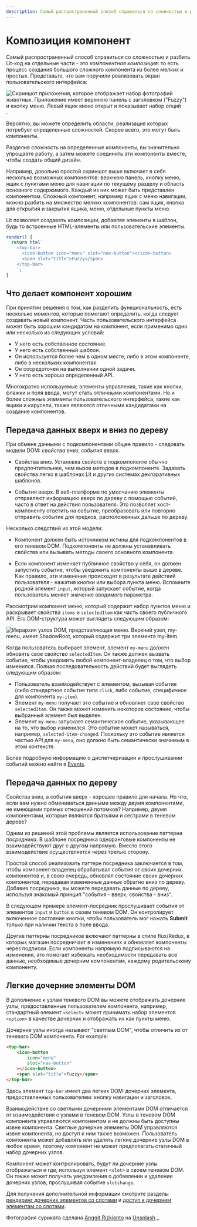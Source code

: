 ```yaml
---
description: Самый распространенный способ справиться со сложностью и разбить Lit-код на отдельные части - это компонентная композиция, то есть процесс создания большого сложного компонента из более мелких и простых
---
```


# Композиция компонент

Самый распространенный способ справиться со сложностью и разбить Lit-код на отдельные части - это _компонентная композиция_: то есть процесс создания большого сложного компонента из более мелких и простых. Представьте, что вам поручили реализовать экран пользовательского интерфейса:

![Скриншот приложения, которое отображает набор фотографий животных. Приложение имеет верхнюю панель с заголовком ("Fuzzy") и кнопку меню. Левый ящик меню открыт и показывает набор опций](fuzzy-screenshot.png).

Вероятно, вы можете определить области, реализация которых потребует определенных сложностей. Скорее всего, это могут быть компоненты.

Разделив сложность на определенные компоненты, вы значительно упрощаете работу, а затем можете соединить эти компоненты вместе, чтобы создать общий дизайн.

Например, довольно простой скриншот выше включает в себя несколько возможных компонентов: верхнюю панель, кнопку меню, ящик с пунктами меню для навигации по текущему разделу и область основного содержимого. Каждый из них может быть представлен компонентом. Сложный компонент, например ящик с меню навигации, можно разбить на множество мелких компонентов: сам ящик, кнопка для открытия и закрытия ящика, меню, отдельные пункты меню.

Lit позволяет создавать композиции, добавляя элементы в шаблон, будь то встроенные HTML-элементы или пользовательские элементы.

```js
render() {
  return html`
    <top-bar>
      <icon-button icon="menu" slot="nav-button"></icon-button>
      <span slot="title">Fuzzy</span>
    </top-bar>
    `;
}
```

## Что делает компонент хорошим

При принятии решения о том, как разделить функциональность, есть несколько моментов, которые помогают определить, когда следует создавать новый компонент. Часть пользовательского интерфейса может быть хорошим кандидатом на компонент, если применимо одно или несколько из следующих условий:

-   У него есть собственное состояние.
-   У него есть собственный шаблон.
-   Он используется более чем в одном месте, либо в этом компоненте, либо в нескольких компонентах.
-   Он сосредоточен на выполнении одной задачи.
-   У него есть хорошо определенный API.

Многократно используемые элементы управления, такие как кнопки, флажки и поля ввода, могут стать отличными компонентами. Но и более сложные элементы пользовательского интерфейса, такие как ящики и карусели, также являются отличными кандидатами на создание компонентов.

## Передача данных вверх и вниз по дереву

При обмене данными с подкомпонентами общее правило - следовать модели DOM: _свойства вниз_, _события вверх_.

-   Свойства вниз. Установка свойств в подкомпоненте обычно предпочтительнее, чем вызов методов в подкомпоненте. Задавать свойства легко в шаблонах Lit и других системах декларативных шаблонов.

-   События вверх. В веб-платформе по умолчанию элементы отправляют информацию вверх по дереву с помощью событий, часто в ответ на действия пользователя. Это позволяет хост-компоненту ответить на событие, преобразовать или повторно отправить событие для предков, расположенных дальше по дереву.

Несколько следствий из этой модели:

-   Компонент должен быть источником истины для подкомпонентов в его теневом DOM. Подкомпоненты не должны устанавливать свойства или вызывать методы своего основного компонента.

-   Если компонент изменяет публичное свойство у себя, он должен запустить событие, чтобы уведомить компоненты выше в дереве. Как правило, эти изменения происходят в результате действий пользователя - нажатия кнопки или выбора пункта меню. Вспомните родной элемент `input`, который запускает событие, когда пользователь меняет значение вводимого параметра.

Рассмотрим компонент меню, который содержит набор пунктов меню и раскрывает свойства `items` и `selectedItem` как часть своего публичного API. Его DOM-структура может выглядеть следующим образом:

![Иерархия узлов DOM, представляющая меню. Верхний узел, my-menu, имеет ShadowRoot, который содержит три элемента my-item.](composition-menu-component.png)

Когда пользователь выбирает элемент, элемент `my-menu` должен обновить свое свойство `selectedItem`. Он также должен вызвать событие, чтобы уведомить любой компонент-владелец о том, что выбор изменился. Полная последовательность действий будет выглядеть следующим образом:

-   Пользователь взаимодействует с элементом, вызывая событие (либо стандартное событие типа `click`, либо событие, специфичное для компонента `my-item`).
-   Элемент `my-menu` получает это событие и обновляет свое свойство `selectedItem`. Он также может изменить некоторое состояние, чтобы выбранный элемент был выделен.
-   Элемент `my-menu` запускает семантическое событие, указывающее на то, что выбор изменился. Это событие может называться, например, `selected-item-changed`. Поскольку это событие является частью API для `my-menu`, оно должно быть семантически значимым в этом контексте.

Более подробную информацию о диспетчеризации и прослушивании событий можно найти в [Events](../components/events.md).

## Передача данных по дереву

Свойства вниз, а события вверх - хорошее правило для начала. Но что, если вам нужно обмениваться данными между двумя компонентами, не имеющими прямых отношений потомков? Например, двумя компонентами, которые являются братьями и сестрами в теневом дереве?

Одним из решений этой проблемы является использование паттерна _посредника_. В шаблоне посредника одноранговые компоненты не взаимодействуют друг с другом напрямую. Вместо этого взаимодействие осуществляется через третью сторону.

Простой способ реализовать паттерн посредника заключается в том, чтобы компонент-владелец обрабатывал события от своих дочерних компонентов и, в свою очередь, обновлял состояние своих дочерних компонентов, передавая измененные данные обратно вниз по дереву. Добавив посредника, вы можете передавать данные по дереву, используя знакомый принцип "события - вверх, свойства - вниз".

В следующем примере элемент-посредник прослушивает события от элементов `input` и `button` в своем теневом DOM. Он контролирует включенное состояние кнопки, чтобы пользователь мог нажать **Submit** только при наличии текста в поле ввода.

<litdev-example sandbox-base-url="https://playground.lit.dev/" style="--litdev-example-editor-lines-ts:38;
               --litdev-example-editor-lines-js:43;
               --litdev-example-preview-height:120px" project="v3-docs/composition/mediator-pattern" filename="mediator-element.ts"></litdev-example>

Другие паттерны посредников включают паттерны в стиле flux/Redux, в которых магазин посредничает в изменениях и обновляет компоненты через подписки. Если компоненты напрямую подписываются на изменения, это помогает избежать необходимости передавать все данные, необходимые дочерним компонентам, каждому родительскому компоненту.

## Легкие дочерние элементы DOM

В дополнение к узлам теневого DOM вы можете отображать дочерние узлы, предоставленные пользователем компонента, например, стандартный элемент `<select>` может принимать набор элементов `<option>` в качестве дочерних и отображать их как пункты меню.

Дочерние узлы иногда называют "светлым DOM", чтобы отличить их от теневого DOM компонента. For example:

```html
<top-bar>
    <icon-button
        icon="menu"
        slot="nav-button"
    ></icon-button>
    <span slot="title">Fuzzy</span>
</top-bar>
```

Здесь элемент `top-bar` имеет два легких DOM-дочерних элемента, предоставленных пользователем: кнопку навигации и заголовок.

Взаимодействие со светлыми дочерними элементами DOM отличается от взаимодействия с узлами в теневом DOM. Узлы в теневом DOM компонента управляются компонентом и не должны быть доступны извне компонента. Светлые дочерние элементы DOM управляются извне компонента, но доступ к ним также возможен. Пользователь компонента может добавлять или удалять легкие дочерние узлы DOM в любое время, поэтому компонент не может предполагать статичный набор дочерних узлов.

Компонент может контролировать, будут ли дочерние узлы отображаться и где, используя элемент `<slot>` в своем теневом DOM. Он также может получать уведомления о добавлении и удалении дочерних узлов, прослушивая событие `slotchange`.

Для получения дополнительной информации смотрите разделы [рендеринг дочерних элементов со слотами](../components/shadow-dom.md#slots) и [доступ к дочерним элементам со слотами](../components/shadow-dom.md#accessing-slotted-children).

Фотография суриката сделана [Anggit Rizkianto](https://unsplash.com/@anggit_mr) на [Unsplash](https://unsplash.com/photos/x3-OP_X0aH0).\_
